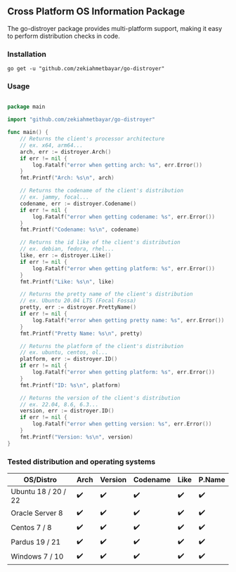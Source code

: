 ## Cross Platform OS Information Package

The go-distroyer package provides multi-platform support, making it easy to perform distribution checks in code.

### Installation

```
go get -u "github.com/zekiahmetbayar/go-distroyer"
```

### Usage

```go

package main

import "github.com/zekiahmetbayar/go-distroyer"

func main() {
    // Returns the client's processor architecture
    // ex. x64, arm64...
    arch, err := distroyer.Arch()
    if err != nil {
        log.Fatalf("error when getting arch: %s", err.Error())
    }
    fmt.Printf("Arch: %s\n", arch)

    // Returns the codename of the client's distribution
    // ex. jammy, focal...
    codename, err := distroyer.Codename()
    if err != nil {
        log.Fatalf("error when getting codename: %s", err.Error())
    }
    fmt.Printf("Codename: %s\n", codename)

    // Returns the id like of the client's distribution
    // ex. debian, fedora, rhel...
    like, err := distroyer.Like()
    if err != nil {
        log.Fatalf("error when getting platform: %s", err.Error())
    }
    fmt.Printf("Like: %s\n", like)

    // Returns the pretty name of the client's distribution
    // ex. Ubuntu 20.04 LTS (Focal Fossa)
    pretty, err := distroyer.PrettyName()
    if err != nil {
        log.Fatalf("error when getting pretty name: %s", err.Error())
    }
    fmt.Printf("Pretty Name: %s\n", pretty)

    // Returns the platform of the client's distribution
    // ex. ubuntu, centos, ol...
    platform, err := distroyer.ID()
    if err != nil {
        log.Fatalf("error when getting platform: %s", err.Error())
    }
    fmt.Printf("ID: %s\n", platform)

    // Returns the version of the client's distribution
    // ex. 22.04, 8.6, 6.3...
    version, err := distroyer.ID()
    if err != nil {
        log.Fatalf("error when getting version: %s", err.Error())
    }
    fmt.Printf("Version: %s\n", version)
}

```

### Tested distribution and operating systems

OS/Distro | Arch | Version | Codename | Like | P.Name 
--- | --- | --- | --- |--- |--- 
Ubuntu 18 / 20 / 22 | :heavy_check_mark: | :heavy_check_mark: | :heavy_check_mark: | :heavy_check_mark: | :heavy_check_mark: | :heavy_check_mark: 
Oracle Server 8 | :heavy_check_mark: | :heavy_check_mark: | :heavy_check_mark: | :heavy_check_mark: | :heavy_check_mark: | :heavy_check_mark: 
Centos 7 / 8 | :heavy_check_mark: | :heavy_check_mark: | :heavy_check_mark: | :heavy_check_mark: | :heavy_check_mark: | :heavy_check_mark: 
Pardus 19 / 21 | :heavy_check_mark: | :heavy_check_mark: | :heavy_check_mark: | :heavy_check_mark: | :heavy_check_mark: | :heavy_check_mark: 
Windows 7 / 10 | :heavy_check_mark: | :heavy_check_mark: | :heavy_check_mark: | :heavy_check_mark: | :heavy_check_mark: | :heavy_check_mark: 